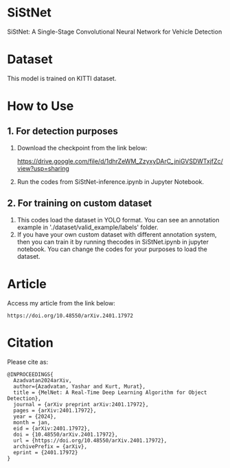 # SiStNet
SiStNet: A Single-Stage Convolutional Neural Network for Vehicle
Detection

# Dataset
This model is trained on KITTI dataset.


# How to Use

## 1. For detection purposes
1. Download the checkpoint from the link below:

   https://drive.google.com/file/d/1dhrZeWM_ZzyxyDArC_jniGVSDWTxjfZc/view?usp=sharing
   
2. Run the codes from SiStNet-inference.ipynb in Jupyter Notebook.
## 2. For training on custom dataset
1. This codes load the dataset in YOLO format. You can see an annotation example in './dataset/valid_example/labels' folder.
2. If you have your own custom dataset with different annotation system, then you can train it by running thecodes in SiStNet.ipynb in jupyter notebook. You can change the codes for your purposes to load the dataset.

# Article
Access my article from the link below:

    https://doi.org/10.48550/arXiv.2401.17972

# Citation
Please cite as:

    @INPROCEEDINGS{
      Azadvatan2024arXiv,
      author={Azadvatan, Yashar and Kurt, Murat},
      title = {MelNet: A Real-Time Deep Learning Algorithm for Object Detection},
      journal = {arXiv preprint arXiv:2401.17972},
      pages = {arXiv:2401.17972},
      year = {2024},
      month = jan,
      eid = {arXiv:2401.17972},
      doi = {10.48550/arXiv.2401.17972},
      url = {https://doi.org/10.48550/arXiv.2401.17972}, 
      archivePrefix = {arXiv},
      eprint = {2401.17972}
    }
